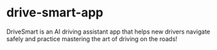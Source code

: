# drive-smart-app
DriveSmart is an AI driving assistant app that helps new drivers navigate safely and practice mastering the art of driving on the roads!
